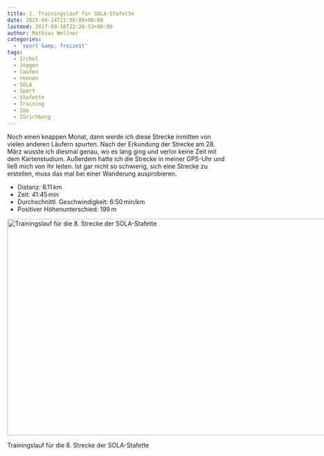 ```yaml
---
title: 1. Trainingslauf für SOLA-Stafette
date: 2015-04-14T21:58:09+00:00
lastmod: 2017-09-18T22:28:53+00:00
author: Mathias Wellner
categories:
  - 'sport &amp; freizeit'
tags:
  - Irchel
  - Joggen
  - laufen
  - rennen
  - SOLA
  - Sport
  - Stafette
  - Training
  - Zoo
  - Zürichberg
---
```

Noch einen knappen Monat, dann werde ich diese Strecke inmitten von vielen anderen Läufern spurten. Nach der Erkundung der Strecke am 28. März wusste ich diesmal genau, wo es lang ging und verlor keine Zeit mit dem Kartenstudium. Außerdem hatte ich die Strecke in meiner GPS-Uhr und ließ mich von ihr leiten. Ist gar nicht so schwierig, sich eine Strecke zu erstellen, muss das mal bei einer Wanderung ausprobieren. 

  * Distanz: 6.11&thinsp;km
  * Zeit: 41:45&thinsp;min
  * Durchschnittl. Geschwindigkeit: 6:50&thinsp;min/km
  * Positiver Höhenunterschied: 199&thinsp;m

<div id="attachment_5690" style="width: 1010px" class="wp-caption aligncenter">
  <img src="/wp-uploads/2015/04/sola8.jpg" alt="Trainingslauf für die 8. Strecke der SOLA-Stafette" width="1000" height="499" class="size-full wp-image-5690" srcset="http://www.mwellner.de/wp-uploads/2015/04/sola8.jpg 1000w, http://www.mwellner.de/wp-uploads/2015/04/sola8-350x174.jpg 350w, http://www.mwellner.de/wp-uploads/2015/04/sola8-250x124.jpg 250w, http://www.mwellner.de/wp-uploads/2015/04/sola8-150x74.jpg 150w" sizes="(max-width: 1000px) 100vw, 1000px" />
  
  <p class="wp-caption-text">
    Trainingslauf für die 8. Strecke der SOLA-Stafette
  </p>
</div>